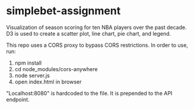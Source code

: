 # simplebet-assignment

Visualization of season scoring for ten NBA players over the past decade. D3 is used to create a scatter plot, line chart, pie chart, and legend. 

This repo uses a CORS proxy to bypass CORS restrictions. In order to use, run:

1) npm install
2) cd node_modules/cors-anywhere
3) node server.js
4) open index.html in browser

"Localhost:8080" is hardcoded to the file. It is prepended to the API endpoint. 
